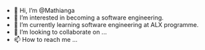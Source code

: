 - 👋 Hi, I’m @Mathianga
- 👀 I’m interested in becoming a software engineering.
- 🌱 I’m currently learning software engineering at ALX programme.
- 💞️ I’m looking to collaborate on ...
- 📫 How to reach me ...
<!---
Mathianga/Mathianga is a ✨ special ✨ repository because its `README.md` (this file) appears on your GitHub profile.
You can click the Preview link to take a look at your changes.
--->
